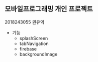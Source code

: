 ## 모바일프로그래밍 개인 프로젝트

2018243055 권유익

- 기능
  - splashScreen
  - tabNavigation
  - firebase
  - backgroundImage
